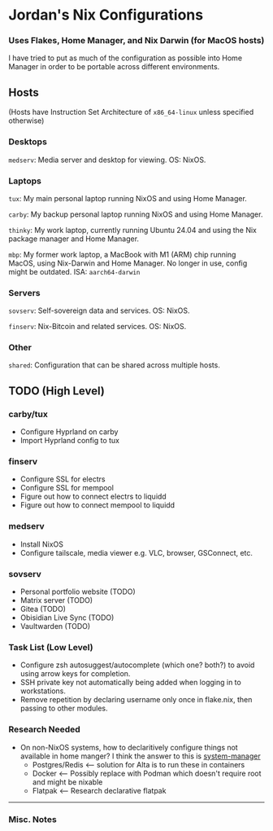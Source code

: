 # Jordan's Nix Configurations

### Uses Flakes, Home Manager, and Nix Darwin (for MacOS hosts)

I have tried to put as much of the configuration as possible into Home Manager in order to be portable across different environments.

## Hosts

(Hosts have Instruction Set Architecture of `x86_64-linux` unless specified otherwise)
### Desktops

`medserv`: Media server and desktop for viewing. OS: NixOS.

### Laptops

`tux`: My main personal laptop running NixOS and using Home Manager.

`carby`: My backup personal laptop running NixOS and using Home Manager.

`thinky`: My work laptop, currently running Ubuntu 24.04 and using the Nix package manager and Home Manager.

`mbp`: My former work laptop, a MacBook with M1 (ARM) chip running MacOS, using Nix-Darwin and Home Manager. No longer in use, config might be outdated. ISA: `aarch64-darwin`

### Servers

`sovserv`: Self-sovereign data and services. OS: NixOS.

`finserv`: Nix-Bitcoin and related services. OS: NixOS.

### Other

`shared`: Configuration that can be shared across multiple hosts.

## TODO (High Level)

### carby/tux

- Configure Hyprland on carby
- Import Hyprland config to tux

### finserv

- Configure SSL for electrs
- Configure SSL for mempool
- Figure out how to connect electrs to liquidd
- Figure out how to connect mempool to liquidd

### medserv

- Install NixOS
- Configure tailscale, media viewer e.g. VLC, browser, GSConnect, etc.

### sovserv

- Personal portfolio website (TODO)
- Matrix server (TODO)
- Gitea (TODO)
- Obisidian Live Sync (TODO)
- Vaultwarden (TODO)

### Task List (Low Level)

- Configure zsh autosuggest/autocomplete (which one? both?) to avoid using arrow keys for completion.
- SSH private key not automatically being added when logging in to workstations.
- Remove repetition by declaring username only once in flake.nix, then passing to other modules.

### Research Needed

- On non-NixOS systems, how to declaritively configure things not available in home manger?
I think the answer to this is [system-manager](https://github.com/numtide/system-manager)
    - Postgres/Redis <-- solution for Alta is to run these in containers
    - Docker <-- Possibly replace with Podman which doesn't require root and might be nixable
    - Flatpak <-- Research declarative flatpak
---

### Misc. Notes
